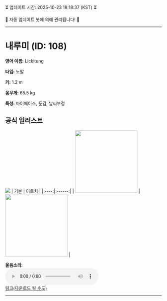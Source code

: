 
⏳ 업데이트 시간: 2025-10-23 18:18:37 (KST) ⏳

🤖 자동 업데이트 봇에 의해 관리됩니다! 🤖

---

# 내루미 (ID: 108)
**영어 이름:** Lickitung

**타입:** 노말

**키:** 1.2 m

**몸무게:** 65.5 kg

**특성:** 마이페이스, 둔감, 날씨부정

## 공식 일러스트
![](https://raw.githubusercontent.com/PokeAPI/sprites/master/sprites/pokemon/other/official-artwork/108.png)
| 기본 | 이로치 |
|:----:|:------:|
| <img src="http://play.pokemonshowdown.com/sprites/ani/lickitung.gif" width="200"> | <img src="http://play.pokemonshowdown.com/sprites/ani-shiny/lickitung.gif" width="200"> |

**울음소리:**<br><audio controls src="https://raw.githubusercontent.com/PokeAPI/cries/main/cries/pokemon/latest/108.ogg"></audio><br> [링크(다운로드 될 수도)](https://raw.githubusercontent.com/PokeAPI/cries/main/cries/pokemon/latest/108.ogg)


---
